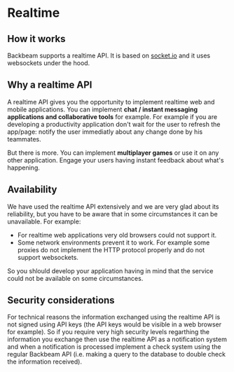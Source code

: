 # Realtime

## How it works

Backbeam supports a realtime API. It is based on [socket.io](http://socket.io) and it uses websockets under the hood.

## Why a realtime API

A realtime API gives you the opportunity to implement realtime web and mobile applications. You can implement **chat / instant messaging applications and collaborative tools** for example. For example if you are developing a productivity application don't wait for the user to refresh the app/page: notify the user immediatly about any change done by his teammates.

But there is more. You can implement **multiplayer games** or use it on any other application. Engage your users having instant feedback about what's happening.

## Availability

We have used the realtime API extensively and we are very glad about its reliability, but you have to be aware that in some circumstances it can be unavailable. For example:

* For realtime web applications very old browsers could not support it.
* Some network environments prevent it to work. For example some proxies do not implement the HTTP protocol properly and do not support websockets.

So you shlould develop your application having in mind that the service could not be available on some circumstances.

## Security considerations

For technical reasons the information exchanged using the realtime API is not signed using API keys (the API keys would be visible in a web browser for example). So if you require very high security levels regarthing the information you exchange then use the realtime API as a notification system and when a notification is processed implement a check system using the regular Backbeam API (i.e. making a query to the database to double check the information received).
